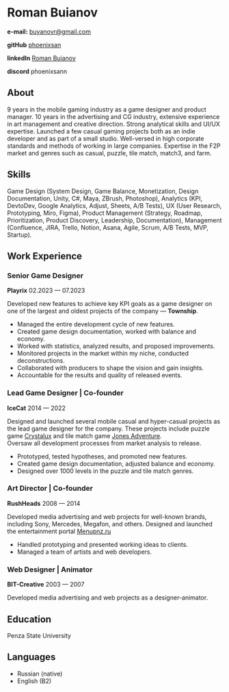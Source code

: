 # Roman Buianov

**e-mail:** buyanovr@gmail.com

**gitHub** [phoenixsan](https://github.com/phoenixsan)

**linkedIn** [Roman Buianov](https://www.linkedin.com/in/roman-buianov/)

**discord** phoenixsann

## About

9 years in the mobile gaming industry as a game designer and product manager. 10 years in the advertising and CG industry, extensive experience in art management and creative direction. Strong analytical skills and UI/UX expertise.
Launched a few casual gaming projects both as an indie developer and as part of a small studio. Well-versed in high corporate standards and methods of working in large companies. Expertise in the F2P market and genres such as casual, puzzle, tile match, match3, and farm.

## Skills

Game Design (System Design, Game Balance, Monetization, Design Documentation, Unity, C#, Maya, ZBrush, Photoshop), Analytics (KPI, DevtoDev, Google Analytics, Adjust, Sheets, A/B Tests), UX (User Research, Prototyping, Miro, Figma), Product Management (Strategy, Roadmap, Prioritization, Product Discovery, Leadership, Documentation), Management (Confluence, JIRA, Trello, Notion, Asana, Agile, Scrum, A/B Tests, MVP, Startup).

## Work Experience

### Senior Game Designer

**Playrix** 02.2023 — 07.2023

Developed new features to achieve key KPI goals as a game designer on one of the largest and oldest projects of the company — **Township**.

- Managed the entire development cycle of new features.
- Created game design documentation, worked with balance and economy.
- Worked with statistics, analyzed results, and proposed improvements.
- Monitored projects in the market within my niche, conducted deconstructions.
- Collaborated with producers to shape the vision and gain insights.
- Accountable for the results and quality of released events.

### Lead Game Designer | Co-founder

**IceCat** 2014 — 2022

Designed and launched several mobile casual and hyper-casual projects as the lead game designer for the company. These projects include puzzle game [Crystalux](https://play.google.com/store/apps/details?id=com.icecat.hex.nd&hl=en) and tile match game [Jones Adventure](https://play.google.com/store/apps/details?id=com.ic.journey.google&hl=en).  
Oversaw all development processes from market analysis to release.

- Prototyped, tested hypotheses, and promoted new features.
- Created game design documentation, adjusted balance and economy.
- Designed over 1000 levels in the puzzle and tile match genres.

### Art Director | Co-founder

**RushHeads** 2008 — 2014

Developed media advertising and web projects for well-known brands, including Sony, Mercedes, Megafon, and others. Designed and launched the entertainment portal [Menupnz.ru](http://www.menupnz.ru/)

- Handled prototyping and presented working ideas to clients.
- Managed a team of artists and web developers.

### Web Designer | Animator

**BIT-Creative** 2003 — 2007

Developed media advertising and web projects as a designer-animator.

## Education

Penza State University

## Languages

- Russian (native)
- English (B2)
